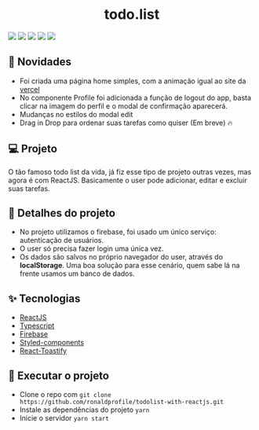 <h1 align="center">todo.list</h1>

<img src="https://ik.imagekit.io/gczsuhmv3/todolist_reactjs___/page_home_AULSsxX1GC.png?updatedAt=1631738115621">
<img src="https://ik.imagekit.io/gczsuhmv3/todolist_reactjs___/Captura_de_tela_2021-09-11_165447_F_XNc6yyjns.png?updatedAt=1631390224306">
<img src="https://ik.imagekit.io/gczsuhmv3/todolist_reactjs___/Captura_de_tela_2021-09-11_165411_dlsIwfwFh.png?updatedAt=1631390234482">
<img src="https://ik.imagekit.io/gczsuhmv3/todolist_reactjs___/Captura_de_tela_2021-09-15_173435_f8VN-VQhJ.png?updatedAt=1631738115792">
<img src="https://ik.imagekit.io/gczsuhmv3/todolist_reactjs___/Captura_de_tela_2021-09-15_173716_PQQ02N4uV7.png?updatedAt=1631738259180">

## 🚨 Novidades

- Foi criada uma página home simples, com a animação igual ao site da [vercel](https://vercel.com)
- No componente Profile foi adicionada a função de logout do app, basta clicar na imagem do perfil e o modal de confirmação aparecerá.
- Mudanças no estilos do modal edit
- Drag in Drop para ordenar suas tarefas como quiser (Em breve) 🔥

## 💻 Projeto

O tão famoso todo list da vida, já fiz esse tipo de projeto outras vezes, mas agora é com ReactJS. Basicamente o user pode adicionar, editar e excluir suas tarefas.

## 🤩 Detalhes do projeto

- No projeto utilizamos o firebase, foi usado um único serviço: autenticação de usuários.
- O user só precisa fazer login uma única vez.
- Os dados são salvos no próprio navegador do user, através do **localStorage**. Uma boa solução para esse cenário, quem sabe lá na frente usamos um banco de dados.

## ✨ Tecnologias

- [ReactJS](https://pt-br.reactjs.org/)
- [Typescript](https://www.typescriptlang.org/)
- [Firebase](https://firebase.google.com/)
- [Styled-components](https://styled-components.com/)
- [React-Toastify](https://fkhadra.github.io/react-toastify/introduction)

## 🚀 Executar o projeto

- Clone o repo com `git clone https://github.com/ronaldprofile/todolist-with-reactjs.git`
- Instale as dependências do projeto `yarn`
- Inicie o servidor `yarn start`
